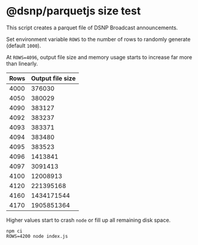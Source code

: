 # @dsnp/parquetjs size test

This script creates a parquet file of DSNP Broadcast announcements.

Set environment variable `ROWS` to the number of rows to randomly generate (default `1000`).

At `ROWS=4096`, output file size and memory usage starts to increase far more than linearly.

| Rows | Output file size |
| --- | --- |
| 4000 | 376030 |
| 4050 | 380029 |
| 4090 | 383127 |
| 4092 | 383237 |
| 4093 | 383371 |
| 4094 | 383480 |
| 4095 | 383523 |
| 4096 | 1413841 |
| 4097 | 3091413 |
| 4100 | 12008913 |
| 4120 | 221395168 |
| 4160 | 1434171544 |
| 4170 | 1905851364 |

Higher values start to crash `node` or fill up all remaining disk space.

```
npm ci
ROWS=4200 node index.js
```
